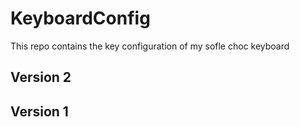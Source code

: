 # KeyboardConfig

This repo contains the key configuration of my sofle choc keyboard

## Version 2

## Version 1
